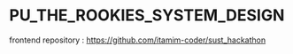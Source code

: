 # PU_THE_ROOKIES_SYSTEM_DESIGN

frontend repository : https://github.com/itamim-coder/sust_hackathon

